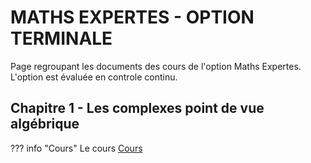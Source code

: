 # MATHS EXPERTES - OPTION TERMINALE

Page regroupant les documents des cours de l'option Maths Expertes. <br>
L'option est évaluée en controle continu.

## Chapitre 1 - Les complexes point de vue algébrique

??? info "Cours" 
    Le cours [Cours](./cours/MEXP/Chap1/Cours-Chap1.pdf)
